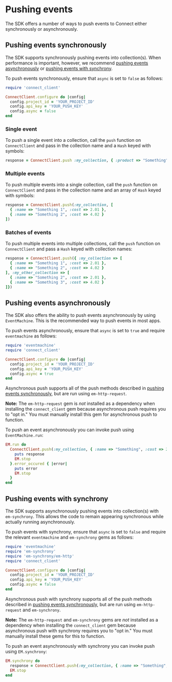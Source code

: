 # Pushing events

The SDK offers a number of ways to push events to Connect either synchronously or asynchronously.

## Pushing events synchronously

The SDK supports synchronously pushing events into collection(s). When performance is important, however,
we recommend [pushing events asynchronously](#pushing-events-asynchronously) or
[pushing events with synchrony](#pushing-events-with-synchrony).

To push events synchronously, ensure that `async` is set to `false` as follows:

```ruby
require 'connect_client'

ConnectClient.configure do |config|
  config.project_id = 'YOUR_PROJECT_ID'
  config.api_key = 'YOUR_PUSH_KEY'
  config.async = false
end
```

### Single event

To push a single event into a collection, call the `push` function on `ConnectClient` and pass in the collection name and a `Hash` keyed with symbols:

```ruby
response = ConnectClient.push :my_collection, { :product => "Something", :cost => 2.01 }
```

### Multiple events

To push multiple events into a single collection, call the `push` function on `ConnectClient` and pass in the collection name and an array of `Hash` keyed with symbols:

```ruby
response = ConnectClient.push(:my_collection, [
  { :name => "Something 1", :cost => 2.01 },
  { :name => "Something 2", :cost => 4.02 }
])
```

### Batches of events

To push multiple events into multiple collections, call the `push` function on `ConnectClient` and pass a `Hash` keyed with collection names:

```ruby
response = ConnectClient.push({ :my_collection => [
  { :name => "Something 1", :cost => 2.01 },
  { :name => "Something 2", :cost => 4.02 }
], :my_other_collection => [
  { :name => "Something 2", :cost => 2.01 },
  { :name => "Something 3", :cost => 4.02 }
]})
```

## Pushing events asynchronously

The SDK also offers the ability to push events asynchronously by using `EventMachine`.  This is the recommended
way to push events in most apps.

To push events asynchronously, ensure that `async` is set to `true` and require `eventmachine` as follows:

```ruby
require 'eventmachine'
require 'connect_client'

ConnectClient.configure do |config|
  config.project_id = 'YOUR_PROJECT_ID'
  config.api_key = 'YOUR_PUSH_KEY'
  config.async = true
end
```

Asynchronous push supports all of the push methods described in [pushing events synchronously](#pushing-events-synchronously), but are run using
`em-http-request`.

**Note:** The `em-http-request` gem is *not* installed as a dependency when installing the `connect_client` gem because asynchronous push requires
you to "opt in."  You must manually install this gem for asynchronous push to function.

To push an event asynchronously you can invoke push using `EventMachine.run`:

```ruby
EM.run do
  ConnectClient.push(:my_collection, { :name => "Something", :cost => 2.01 }).response_received { |response|
    puts response
    EM.stop
  }.error_occured { |error|
    puts error
    EM.stop
  }
end
```

## Pushing events with synchrony

The SDK supports asynchronously pushing events into collection(s) with `em-synchrony`.  This allows the code to remain appearing synchronous while
actually running asynchronously.

To push events with synchrony, ensure that `async` is set to `false` and require the relevant `eventmachine` and `em-synchrony` gems as follows:

```ruby
require 'eventmachine'
require 'em-synchrony'
require 'em-synchrony/em-http'
require 'connect_client'

ConnectClient.configure do |config|
  config.project_id = 'YOUR_PROJECT_ID'
  config.api_key = 'YOUR_PUSH_KEY'
  config.async = false
end
```

Asynchronous push with synchrony supports all of the push methods described in [pushing events synchronously](#pushing-events-synchronously), but are
run using `em-http-request` and `em-synchrony`.

**Note:** The `em-http-request` and `em-synchrony` gems are *not* installed as a dependency when installing the `connect_client` gem because
asynchronous push with synchrony requires you to "opt in."  You must manually install these gems for this to function.

To push an event asynchronously with synchrony you can invoke push using `EM.synchrony`:

```ruby
EM.synchrony do
  response = ConnectClient.push(:my_collection, { :name => "Something", :cost => 2.01 })
  EM.stop
end
```
